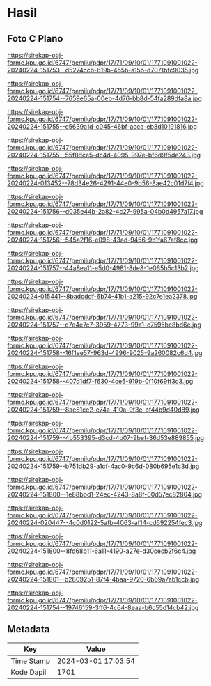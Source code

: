 # Hasil

## Foto C Plano

https://sirekap-obj-formc.kpu.go.id/6747/pemilu/pdpr/17/71/09/10/01/1771091001022-20240224-151753--d5274ccb-619b-455b-a15b-d7071bfc9035.jpg

https://sirekap-obj-formc.kpu.go.id/6747/pemilu/pdpr/17/71/09/10/01/1771091001022-20240224-151754--7659e65a-00eb-4d76-bb8d-54fa289dfa8a.jpg

https://sirekap-obj-formc.kpu.go.id/6747/pemilu/pdpr/17/71/09/10/01/1771091001022-20240224-151755--e5639a1d-c045-46bf-acca-eb3d10191816.jpg

https://sirekap-obj-formc.kpu.go.id/6747/pemilu/pdpr/17/71/09/10/01/1771091001022-20240224-151755--55f8dce5-dc4d-4095-997e-bf6d9f5de243.jpg

https://sirekap-obj-formc.kpu.go.id/6747/pemilu/pdpr/17/71/09/10/01/1771091001022-20240224-013452--78d34e26-4291-44e0-9b56-8ae42c01d7f4.jpg

https://sirekap-obj-formc.kpu.go.id/6747/pemilu/pdpr/17/71/09/10/01/1771091001022-20240224-151756--d035e44b-2a82-4c27-995a-04b0d4957a17.jpg

https://sirekap-obj-formc.kpu.go.id/6747/pemilu/pdpr/17/71/09/10/01/1771091001022-20240224-151756--545a2f16-e098-43ad-9456-9b1fa67af8cc.jpg

https://sirekap-obj-formc.kpu.go.id/6747/pemilu/pdpr/17/71/09/10/01/1771091001022-20240224-151757--44a8ea11-e5d0-4981-8de8-1e065b5c13b2.jpg

https://sirekap-obj-formc.kpu.go.id/6747/pemilu/pdpr/17/71/09/10/01/1771091001022-20240224-015441--8badcddf-6b74-41b1-a215-92c7e1ea2378.jpg

https://sirekap-obj-formc.kpu.go.id/6747/pemilu/pdpr/17/71/09/10/01/1771091001022-20240224-151757--d7e4e7c7-3959-4773-99a1-c7595bc8bd6e.jpg

https://sirekap-obj-formc.kpu.go.id/6747/pemilu/pdpr/17/71/09/10/01/1771091001022-20240224-151758--16f1ee57-963d-4996-9025-9a260082c6d4.jpg

https://sirekap-obj-formc.kpu.go.id/6747/pemilu/pdpr/17/71/09/10/01/1771091001022-20240224-151758--407d1df7-f630-4ce5-919b-0f10f69ff3c3.jpg

https://sirekap-obj-formc.kpu.go.id/6747/pemilu/pdpr/17/71/09/10/01/1771091001022-20240224-151759--8ae81ce2-e74a-410a-9f3e-bf44b9d40d89.jpg

https://sirekap-obj-formc.kpu.go.id/6747/pemilu/pdpr/17/71/09/10/01/1771091001022-20240224-151759--4b553395-d3cd-4b07-9bef-36d53e889855.jpg

https://sirekap-obj-formc.kpu.go.id/6747/pemilu/pdpr/17/71/09/10/01/1771091001022-20240224-151759--b751db29-a1cf-4ac0-9c6d-080b695e1c3d.jpg

https://sirekap-obj-formc.kpu.go.id/6747/pemilu/pdpr/17/71/09/10/01/1771091001022-20240224-151800--1e88bbd1-24ec-4243-8a8f-00d57ec82804.jpg

https://sirekap-obj-formc.kpu.go.id/6747/pemilu/pdpr/17/71/09/10/01/1771091001022-20240224-020447--4c0d0122-5afb-4063-af14-cd692254fec3.jpg

https://sirekap-obj-formc.kpu.go.id/6747/pemilu/pdpr/17/71/09/10/01/1771091001022-20240224-151800--8fd68b11-6a11-4190-a27e-d30cecb2f6c4.jpg

https://sirekap-obj-formc.kpu.go.id/6747/pemilu/pdpr/17/71/09/10/01/1771091001022-20240224-151801--b2809251-87f4-4baa-9720-6b69a7ab1ccb.jpg

https://sirekap-obj-formc.kpu.go.id/6747/pemilu/pdpr/17/71/09/10/01/1771091001022-20240224-151754--19746159-3ff6-4c64-8eaa-b6c55d14cb42.jpg


## Metadata

| Key        | Value               |
| ---------- | ------------------- |
| Time Stamp | 2024-03-01 17:03:54 |
| Kode Dapil | 1701                |



